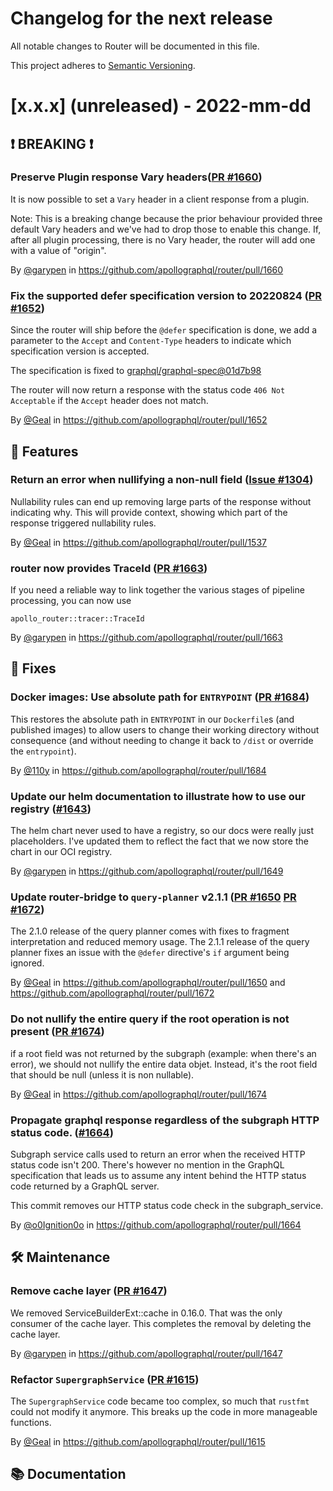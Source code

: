 # Changelog for the next release

All notable changes to Router will be documented in this file.

This project adheres to [Semantic Versioning](https://semver.org/spec/v2.0.0.html).

<!-- <THIS IS AN EXAMPLE, DO NOT REMOVE>

# [x.x.x] (unreleased) - 2022-mm-dd
> Important: X breaking changes below, indicated by **❗ BREAKING ❗**
## ❗ BREAKING ❗
## 🚀 Features
## 🐛 Fixes
## 🛠 Maintenance
## 📚 Documentation

## Example section entry format

### Headline ([Issue #ISSUE_NUMBER](https://github.com/apollographql/router/issues/ISSUE_NUMBER))

Description! And a link to a [reference](http://url)

By [@USERNAME](https://github.com/USERNAME) in https://github.com/apollographql/router/pull/PULL_NUMBER
-->

# [x.x.x] (unreleased) - 2022-mm-dd

## ❗ BREAKING ❗

### Preserve Plugin response Vary headers([PR #1660](https://github.com/apollographql/router/issues/1297))

It is now possible to set a `Vary` header in a client response from a plugin.

Note: This is a breaking change because the prior behaviour provided three default Vary headers and we've had to drop those to enable this change. If, after all plugin processing, there is no Vary header, the router will add one with a value of "origin".

By [@garypen](https://github.com/garypen) in https://github.com/apollographql/router/pull/1660

### Fix the supported defer specification version to 20220824 ([PR #1652](https://github.com/apollographql/router/issues/1652))

Since the router will ship before the `@defer` specification is done, we
add a parameter to the `Accept` and `Content-Type` headers to indicate
which specification version is accepted.

The specification is fixed to [graphql/graphql-spec@01d7b98](https://github.com/graphql/graphql-spec/commit/01d7b98f04810c9a9db4c0e53d3c4d54dbf10b82)

The router will now return a response with the status code `406 Not Acceptable` if the `Accept` header does not match.

By [@Geal](https://github.com/Geal) in https://github.com/apollographql/router/pull/1652

## 🚀 Features

### Return an error when nullifying a non-null field ([Issue #1304](https://github.com/apollographql/router/issues/1304))

Nullability rules can end up removing large parts of the response without indicating why. This will provide context,
showing which part of the response triggered nullability rules.

By [@Geal](https://github.com/Geal) in https://github.com/apollographql/router/pull/1537

### router now provides TraceId ([PR #1663](https://github.com/apollographql/router/issues/1536))

If you need a reliable way to link together the various stages of pipeline processing, you can now use

```
apollo_router::tracer::TraceId
```

By [@garypen](https://github.com/garypen) in https://github.com/apollographql/router/pull/1663

## 🐛 Fixes

### Docker images: Use absolute path for `ENTRYPOINT` ([PR #1684](https://github.com/apollographql/router/pull/1684))

This restores the absolute path in `ENTRYPOINT` in our `Dockerfile`s (and published images) to allow users to change their working directory without consequence (and without needing to change it back to `/dist` or override the `entrypoint`).

By [@110y](https://github.com/110y) in https://github.com/apollographql/router/pull/1684


### Update our helm documentation to illustrate how to use our registry ([#1643](https://github.com/apollographql/router/issues/1643))

The helm chart never used to have a registry, so our docs were really just placeholders. I've updated them to reflect the fact that we now store the chart in our OCI registry.

By [@garypen](https://github.com/garypen) in https://github.com/apollographql/router/pull/1649

### Update router-bridge to `query-planner` v2.1.1 ([PR #1650](https://github.com/apollographql/router/pull/1650) [PR #1672](https://github.com/apollographql/router/pull/1672))

The 2.1.0 release of the query planner comes with fixes to fragment interpretation and reduced memory usage.
The 2.1.1 release of the query planner fixes an issue with the `@defer` directive's `if` argument being ignored.

By [@Geal](https://github.com/Geal) in https://github.com/apollographql/router/pull/1650 and https://github.com/apollographql/router/pull/1672

### Do not nullify the entire query if the root operation is not present ([PR #1674](https://github.com/apollographql/router/issues/1674))

if a root field was not returned by the subgraph (example: when
there's an error), we should not nullify the entire data objet. Instead,
it's the root field that should be null (unless it is non
nullable).

By [@Geal](https://github.com/Geal) in https://github.com/apollographql/router/pull/1674



### Propagate graphql response regardless of the subgraph HTTP status code. ([#1664](https://github.com/apollographql/router/issues/1664))

Subgraph service calls used to return an error when the received HTTP status code isn't 200.
There's however no mention in the GraphQL specification that leads us to assume any intent behind the HTTP status code returned by a GraphQL server.

This commit removes our HTTP status code check in the subgraph_service.

By [@o0Ignition0o](https://github.com/o0Ignition0o) in https://github.com/apollographql/router/pull/1664

## 🛠 Maintenance

### Remove cache layer ([PR #1647](https://github.com/apollographql/router/pull/1647))

We removed ServiceBuilderExt::cache in 0.16.0. That was the only consumer of
the cache layer. This completes the removal by deleting the cache layer.

By [@garypen](https://github.com/garypen) in https://github.com/apollographql/router/pull/1647

### Refactor `SupergraphService` ([PR #1615](https://github.com/apollographql/router/issues/1615))

The `SupergraphService` code became too complex, so much that `rustfmt` could not modify it anymore.
This breaks up the code in more manageable functions.

By [@Geal](https://github.com/Geal) in https://github.com/apollographql/router/pull/1615


## 📚 Documentation

